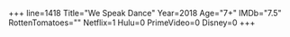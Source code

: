 +++
line=1418
Title="We Speak Dance"
Year=2018
Age="7+"
IMDb="7.5"
RottenTomatoes=""
Netflix=1
Hulu=0
PrimeVideo=0
Disney=0
+++

